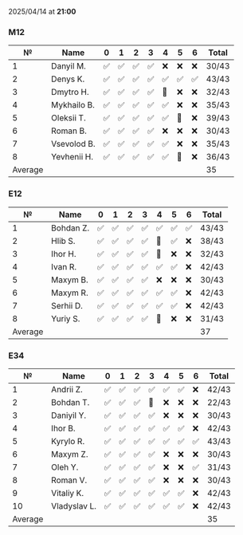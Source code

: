 2025/04/14 at **21:00**
### M12
|№|Name|0|1|2|3|4|5|6|Total|
|-----|-----|-----|-----|-----|-----|-----|-----|-----|-----|
|1|Danyil M.|✅|✅|✅|✅|❌|❌|❌|30/43|
|2|Denys K.|✅|✅|✅|✅|✅|✅|✅|43/43|
|3|Dmytro H.|✅|✅|✅|✅|🔄|❌|❌|32/43|
|4|Mykhailo B.|✅|✅|✅|✅|✅|❌|❌|35/43|
|5|Oleksii T.|✅|✅|✅|✅|✅|🔄|❌|39/43|
|6|Roman B.|✅|✅|✅|✅|❌|❌|❌|30/43|
|7|Vsevolod B.|✅|✅|✅|✅|✅|❌|❌|35/43|
|8|Yevhenii H.|✅|✅|✅|✅|✅|🔄|❌|36/43|
|Average|||||||||35|
### E12
|№|Name|0|1|2|3|4|5|6|Total|
|-----|-----|-----|-----|-----|-----|-----|-----|-----|-----|
|1|Bohdan Z.|✅|✅|✅|✅|✅|✅|✅|43/43|
|2|Hlib S.|✅|✅|✅|✅|🔄|✅|❌|38/43|
|3|Ihor H.|✅|✅|✅|✅|🔄|❌|❌|32/43|
|4|Ivan R.|✅|✅|✅|✅|✅|✅|❌|42/43|
|5|Maxym B.|✅|✅|✅|✅|❌|❌|❌|30/43|
|6|Maxym R.|✅|✅|✅|✅|✅|✅|❌|42/43|
|7|Serhii D.|✅|✅|✅|✅|✅|✅|❌|42/43|
|8|Yuriy S.|✅|✅|✅|✅|🔄|❌|❌|31/43|
|Average|||||||||37|
### E34
|№|Name|0|1|2|3|4|5|6|Total|
|-----|-----|-----|-----|-----|-----|-----|-----|-----|-----|
|1|Andrii Z.|✅|✅|✅|✅|✅|✅|❌|42/43|
|2|Bohdan T.|✅|✅|✅|🔄|❌|❌|❌|22/43|
|3|Daniyil Y.|✅|✅|✅|✅|❌|❌|❌|30/43|
|4|Ihor B.|✅|✅|✅|✅|✅|✅|❌|42/43|
|5|Kyrylo R.|✅|✅|✅|✅|✅|✅|✅|43/43|
|6|Maxym Z.|✅|✅|✅|✅|❌|❌|❌|30/43|
|7|Oleh Y.|✅|✅|✅|✅|❌|❌|✅|31/43|
|8|Roman V.|✅|✅|✅|✅|❌|❌|❌|30/43|
|9|Vitaliy K.|✅|✅|✅|✅|✅|✅|❌|42/43|
|10|Vladyslav L.|✅|✅|✅|✅|✅|✅|❌|42/43|
|Average|||||||||35|
